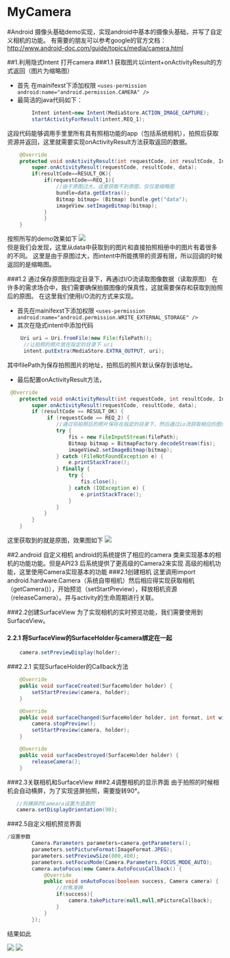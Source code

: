 # MyCamera
#Android 摄像头基础demo实现，实现android中基本的摄像头基础，并写了自定义相机的功能。
有需要的朋友可以参考google的官方文档：http://www.android-doc.com/guide/topics/media/camera.html

##1.利用隐式Intent 打开camera
###1.1 获取图片以intent+onActivityResult的方式返回（图片为缩略图） 
* 首先 在mainifexst下添加权限
```<uses-permission android:name="android.permission.CAMERA" />```
* 最简洁的java代码如下：
```Java
        Intent intent=new Intent(MediaStore.ACTION_IMAGE_CAPTURE);
        startActivityForResult(intent,REQ_1);
```
  这段代码能够调用手里里所有具有照相功能的app（包括系统相机），拍照后获取资源并返回，这里就需要实现onActivityResult方法获取返回的数据。
```java
    @Override
    protected void onActivityResult(int requestCode, int resultCode, Intent data) {
        super.onActivityResult(requestCode, resultCode, data);
        if(resultCode==RESULT_OK){
            if(requestCode==REQ_1){
                //由于原图过大，这里获取不到原图，仅仅是缩略图
                bundle=data.getExtras();
                Bitmap bitmap= (Bitmap) bundle.get("data");
                imageView.setImageBitmap(bitmap);
            }
            }
    }
```
按照所写的demo效果如下
![](https://github.com/jixiang52002/MyCamera/blob/master/app/image/QQ%E5%9B%BE%E7%89%8720160819170402.jpg)
<br>
但是我们会发现，这里从data中获取到的图片和直接拍照相册中的图片有着很多的不同。
这里是由于原图过大，而intent中所能携带的资源有限，所以回调的时候返回的是缩略图。

###1.2 通过保存原图到指定目录下，再通过I/O流读取图像数据（读取原图）
在许多的需求场合中，我们需要确保拍摄图像的保真性，这就需要保存和获取到拍照后的原图。
在这里我们使用I/O流的方式来实现。

* 首先在mainifexst下添加权限
```<uses-permission android:name="android.permission.WRITE_EXTERNAL_STORAGE" />```
* 其次在隐式intent中添加代码<br>
  ```java
   Uri uri = Uri.fromFile(new File(filePath));
    //让拍照的照片放在指定的目录下 uri
    intent.putExtra(MediaStore.EXTRA_OUTPUT, uri);
  ```
     
其中filePath为保存拍照图片的地址，拍照后的照片默认保存到该地址。
* 最后配置onActivityResult方法，
```java
 @Override
    protected void onActivityResult(int requestCode, int resultCode, Intent data) {
        super.onActivityResult(requestCode, resultCode, data);
        if (resultCode == RESULT_OK) {
             if (requestCode == REQ_2) {
                //通过将拍照后的照片保存在指定的目录下，然后通过io流获取相应的图像数据
                try {
                    fis = new FileInputStream(filePath);
                    Bitmap bitmap = BitmapFactory.decodeStream(fis);
                    imageView2.setImageBitmap(bitmap);
                } catch (FileNotFoundException e) {
                    e.printStackTrace();
                } finally {
                    try {
                        fis.close();
                    } catch (IOException e) {
                        e.printStackTrace();
                    }
                }
            }
        }
    }
```

这里获取到的就是原图，效果图如下
![](https://github.com/jixiang52002/MyCamera/blob/master/app/image/QQ%E5%9B%BE%E7%89%8720160819170414.jpg)


##2.android 自定义相机
  android的系统提供了相应的camera 类来实现基本的相机的功能功能。但是API23 后系统提供了更高级的Camera2来实现
  高级的相机功能，这里使用Camera实现基本的功能
###2.1创建相机
   这里调用import android.hardware.Camera（系统自带相机）然后相应得实现获取相机（getCamera()），开始预览（setStartPreview），释放相机资源（releaseCamera）。并与activity的生命周期进行关联。

###2.2创建SurfaceView
   为了实现相机的实时预览功能，我们需要使用到SurfaceView。<br>
#### 2.2.1 将SurfaceView的SurfaceHolder与camera绑定在一起<br>
```java
    camera.setPreviewDisplay(holder);
```
   
###2.2.1 实现SurfaceHolder的Callback方法
```java
    @Override
    public void surfaceCreated(SurfaceHolder holder) {
        setStartPreview(camera, holder);
    }

    @Override
    public void surfaceChanged(SurfaceHolder holder, int format, int width, int height) {
        camera.stopPreview();
        setStartPreview(camera, holder);
    }

    @Override
    public void surfaceDestroyed(SurfaceHolder holder) {
        releaseCamera();
    }
```
   
###2.3关联相机和SurfaceView
###2.4调整相机的显示界面
    由于拍照的时候相机会自动横屏，为了实现竖屏拍照，需要旋转90°。
```java
   //将横屏的Cameara设置为竖直的
   camera.setDisplayOrientation(90);
```
###2.5自定义相机预览界面
```java
/设置参数
        Camera.Parameters parameters=camera.getParameters();
        parameters.setPictureFormat(ImageFormat.JPEG);
        parameters.setPreviewSize(800,400);
        parameters.setFocusMode(Camera.Parameters.FOCUS_MODE_AUTO);
        camera.autoFocus(new Camera.AutoFocusCallback() {
            @Override
            public void onAutoFocus(boolean success, Camera camera) {
                //对焦准确
                if(success){
                    camera.takePicture(null,null,mPictureCallback);
                }
            }
        });
```


结果如此

![](https://github.com/jixiang52002/MyCamera/blob/master/app/image/device-2016-08-22-113525.png) ![](https://github.com/jixiang52002/MyCamera/blob/master/app/image/device-2016-08-22-113616.png)







